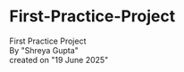 # First-Practice-Project
First Practice Project
<br>
By "Shreya Gupta"
<br>
created on "19 June 2025"
